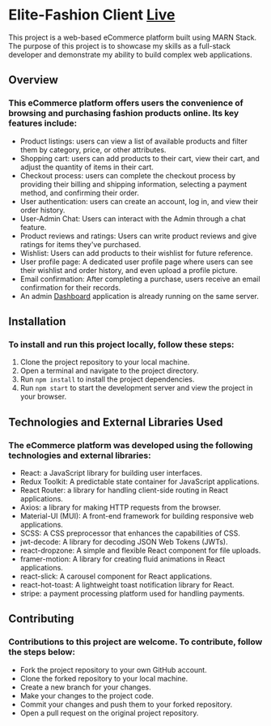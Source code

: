 # Elite-Fashion Client [Live](https://elite-fashion.vercel.app/) 

This project is a web-based eCommerce platform built using MARN Stack. The purpose of this project is to showcase my skills as a full-stack developer and demonstrate my ability to build complex web applications.

## Overview

### This eCommerce platform offers users the convenience of browsing and purchasing fashion products online. Its key features include:

- Product listings: users can view a list of available products and filter them by category, price, or other attributes.
- Shopping cart: users can add products to their cart, view their cart, and adjust the quantity of items in their cart.
- Checkout process: users can complete the checkout process by providing their billing and shipping information, selecting a payment method, and confirming their order.
- User authentication: users can create an account, log in, and view their order history.
- User-Admin Chat: Users can interact with the Admin through a chat feature.
- Product reviews and ratings: Users can write product reviews and give ratings for items they've purchased.
- Wishlist: Users can add products to their wishlist for future reference.
- User profile page: A dedicated user profile page where users can see their wishlist and order history, and even upload a profile picture.
- Email confirmation: After completing a purchase, users receive an email confirmation for their records.
- An admin [Dashboard](https://elite-fashion-admin.vercel.app/) application is already running on the same server. 

## Installation 

### To install and run this project locally, follow these steps:

1. Clone the project repository to your local machine.
2. Open a terminal and navigate to the project directory.
3. Run `npm install` to install the project dependencies.
4. Run `npm start` to start the development server and view the project in your browser.

## Technologies and External Libraries Used

### The eCommerce platform was developed using the following technologies and external libraries:

- React: a JavaScript library for building user interfaces.
- Redux Toolkit: A predictable state container for JavaScript applications.
- React Router: a library for handling client-side routing in React applications.
- Axios: a library for making HTTP requests from the browser.
- Material-UI (MUI): A front-end framework for building responsive web applications.
- SCSS: A CSS preprocessor that enhances the capabilities of CSS.
- jwt-decode: A library for decoding JSON Web Tokens (JWTs).
- react-dropzone: A simple and flexible React component for file uploads.
- framer-motion: A library for creating fluid animations in React applications.
- react-slick: A carousel component for React applications.
- react-hot-toast: A lightweight toast notification library for React.
- stripe: a payment processing platform used for handling payments.


## Contributing

### Contributions to this project are welcome. To contribute, follow the steps below:
- Fork the project repository to your own GitHub account.
- Clone the forked repository to your local machine.
- Create a new branch for your changes.
- Make your changes to the project code.
- Commit your changes and push them to your forked repository.
- Open a pull request on the original project repository. 
